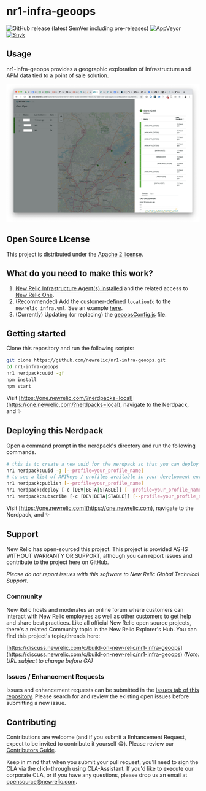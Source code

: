 # nr1-infra-geoops

![GitHub release (latest SemVer including pre-releases)](https://img.shields.io/github/v/release/newrelic/nr1-infra-geoops?include_prereleases&sort=semver) ![AppVeyor](https://img.shields.io/appveyor/ci/newrelic/nr1-infra-geoops) [![Snyk](https://snyk.io/test/github/newrelic/nr1-infra-geoops/badge.svg)](https://snyk.io/test/github/newrelic/nr1-infra-geoops)

## Usage

nr1-infra-geoops provides a geographic exploration of Infrastructure and APM data tied to a point of sale solution.

![Screenshot #1](screenshots/screenshot_01.png)

## Open Source License

This project is distributed under the [Apache 2 license](LICENSE).

## What do you need to make this work?

1. [New Relic Infrastructure Agent(s) installed](https://newrelic.com/products/infrastructure) and the related access to [New Relic One](https://newrelic.com/platform).
2. (Recommended) Add the customer-defined `locationId` to the `newrelic_infra.yml`. See an example [here](examples/example_newrelic_infra.yml).
3. (Currently) Updating (or replacing) the [geoopsConfig.js](geoopsConfig.js) file.

## Getting started

Clone this repository and run the following scripts:

```bash
git clone https://github.com/newrelic/nr1-infra-geoops.git
cd nr1-infra-geoops
nr1 nerdpack:uuid -gf
npm install
npm start
```

Visit [https://one.newrelic.com/?nerdpacks=local](https://one.newrelic.com/?nerdpacks=local), navigate to the Nerdpack, and :sparkles:

## Deploying this Nerdpack

Open a command prompt in the nerdpack's directory and run the following commands.

```bash
# this is to create a new uuid for the nerdpack so that you can deploy it to your account
nr1 nerdpack:uuid -g [--profile=your_profile_name]
# to see a list of APIkeys / profiles available in your development environment, run nr1 credentials:list
nr1 nerdpack:publish [--profile=your_profile_name]
nr1 nerdpack:deploy [-c [DEV|BETA|STABLE]] [--profile=your_profile_name]
nr1 nerdpack:subscribe [-c [DEV|BETA|STABLE]] [--profile=your_profile_name]
```

Visit [https://one.newrelic.com](https://one.newrelic.com), navigate to the Nerdpack, and :sparkles:

## Support

New Relic has open-sourced this project. This project is provided AS-IS WITHOUT WARRANTY OR SUPPORT, although you can report issues and contribute to the project here on GitHub.

_Please do not report issues with this software to New Relic Global Technical Support._

### Community

New Relic hosts and moderates an online forum where customers can interact with New Relic employees as well as other customers to get help and share best practices. Like all official New Relic open source projects, there's a related Community topic in the New Relic Explorer's Hub. You can find this project's topic/threads here:

[https://discuss.newrelic.com/c/build-on-new-relic/nr1-infra-geoops](https://discuss.newrelic.com/c/build-on-new-relic/nr1-infra-geoops)
*(Note: URL subject to change before GA)*

### Issues / Enhancement Requests

Issues and enhancement requests can be submitted in the [Issues tab of this repository](../../issues). Please search for and review the existing open issues before submitting a new issue.

## Contributing

Contributions are welcome (and if you submit a Enhancement Request, expect to be invited to contribute it yourself :grin:). Please review our [Contributors Guide](CONTRIBUTING.md).

Keep in mind that when you submit your pull request, you'll need to sign the CLA via the click-through using CLA-Assistant. If you'd like to execute our corporate CLA, or if you have any questions, please drop us an email at opensource@newrelic.com.
